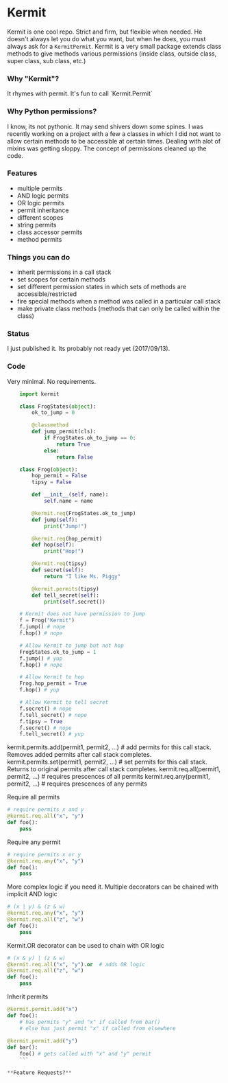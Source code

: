 <h1> Kermit </h1>

Kermit is one cool repo. Strict and firm, but flexible when needed. He doesn't always let you
do what you want, but when he does, you must always ask for a `KermitPermit`. Kermit is a very small package extends class methods to give methods various permissions (inside class, outside class, super class, sub class, etc.)

<h3> Why "Kermit"? </h3>
It rhymes with permit. It's fun to call `Kermit.Permit`

<h3> Why Python permissions? </h3>
I know, its not pythonic. It may send shivers down some spines. I was recently working on a project with a few a classes in which I did not want to allow certain methods to be accessible at certain times. Dealing with alot of mixins was getting sloppy. The concept of permissions cleaned up the code.

<h3> Features </h3>

 * multiple permits
 * AND logic permits
 * OR logic permits
 * permit inheritance
 * different scopes
 * string permits
 * class accessor permits
 * method permits

<h3> Things you can do </h3>

 * inherit permissions in a call stack
 * set scopes for certain methods
 * set different permission states in which sets of methods are accessible/restricted
 * fire special methods when a method was called in a particular call stack
 * make private class methods (methods that can only be called within the class)

<h3> Status </h3>
I just published it. Its probably not ready yet (2017/09/13).

<h3> Code </h3>
Very minimal. No requirements.

```python
    import kermit

    class FrogStates(object):
        ok_to_jump = 0

        @classmethod
        def jump_permit(cls):
            if FrogStates.ok_to_jump == 0:
                return True
            else:
                return False

    class Frog(object):
        hop_permit = False
        tipsy = False

        def __init__(self, name):
            self.name = name

        @kermit.req(FrogStates.ok_to_jump)
        def jump(self):
            print("Jump!")

        @kermit.req(hop_permit)
        def hop(self):
            print("Hop!")

        @kermit.req(tipsy)
        def secret(self):
            return "I like Ms. Piggy"

        @kermit.permits(tipsy)
        def tell_secret(self):
            print(self.secret())

    # Kermit does not have permission to jump
    f = Frog("Kermit")
    f.jump() # nope
    f.hop() # nope

    # Allow Kermit to jump but not hop
    FrogStates.ok_to_jump = 1
    f.jump() # yup
    f.hop() # nope

    # Allow Kermit to hop
    Frog.hop_permit = True
    f.hop() # yup

    # Allow Kermit to tell secret
    f.secret() # nope
    f.tell_secret() # nope
    f.tipsy = True
    f.secret() # nope
    f.tell_secret() # yup
```

kermit.permits.add(permit1, permit2, ...) # add permits for this call stack. Removes added permits after call stack completes.
kermit.permits.set(permit1, permit2, ...) # set permits for this call stack. Returns to original permits after call stack completes.
kermit.req.all(permit1, permit2, ...) # requires prescences of all permits
kermit.req.any(permit1, permit2, ...) # requires prescences of any permits

Require all permits
```python
# require permits x and y
@kermit.req.all("x", "y")
def foo():
    pass
```
    
Require any permit
```python
# require permits x or y
@kermit.req.any("x", "y")
def foo():
    pass
```

More complex logic if you need it. Multiple decorators can be chained with implicit AND logic
```python
# (x | y) & (z & w)
@kermit.req.any("x", "y")
@kermit.req.all("z", "w")
def foo():
    pass
```

Kermit.OR decorator can be used to chain with OR logic
```python
# (x & y) | (z & w)
@kermit.req.all("x", "y").or  # adds OR logic
@kermit.req.all("z", "w")
def foo():
    pass
```

Inherit permits
```python
@kermit.permit.add("x")
def foo():
    # has permits "y" and "x" if called from bar()
    # else has just permit "x" if called from elsewhere
    
@kermit.permit.add("y")
def bar():
    foo() # gets called with "x" and "y" permit
    ```

**Feature Requests?**
